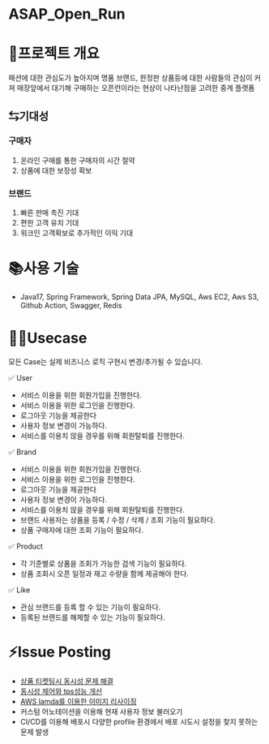 # ASAP_Open_Run

# 📝프로젝트 개요

패션에 대한 관심도가 높아지며 명품 브랜드, 한정판 상품등에 대한 사람들의 관심이 커져 매장앞에서 대기해 구매하는 오픈런이라는 현상이 나타난점을 고려한 중계 플랫폼

## ⇆기대성

### 구매자

1. 온라인 구매를 통한 구매자의 시간 절약
2. 상품에 대한 보장성 확보

### 브랜드

1. 빠른 판매 촉진 기대
2. 편한 고객 유치 기대
3. 워크인 고객확보로 추가적인 이익 기대

# 📚사용 기술

- Java17, Spring Framework, Spring Data JPA, MySQL, Aws EC2, Aws S3, Github Action, Swagger, Redis
# 🧑‍💻Usecase

모든 Case는 실제 비즈니스 로직 구현시 변경/추가될 수 있습니다.

✅ User

- 서비스 이용을 위한 회원가입을 진행한다.
- 서비스 이용을 위한 로그인을 진행한다.
- 로그아웃 기능을 제공한다
- 사용자 정보 변경이 가능하다.
- 서비스를 이용치 않을 경우를 위해 회원탈퇴를 진행한다.

✅ Brand

- 서비스 이용을 위한 회원가입을 진행한다.
- 서비스 이용을 위한 로그인을 진행한다.
- 로그아웃 기능을 제공한다
- 사용자 정보 변경이 가능하다.
- 서비스를 이용치 않을 경우를 위해 회원탈퇴를 진행한다.
- 브랜드 사용자는 상품을 등록 / 수정 / 삭제 / 조회 기능이 필요하다.
- 상품 구매자에 대한 조회 기능이 필요하다.

✅ Product

- 각 기준별로 상품을 조회가 가능한 검색 기능이 필요하다.
- 상품 조회시 오픈 일정과 재고 수량을 함께 제공해야 한다.

✅ Like

- 관심 브랜드를 등록 할 수 있는 기능이 필요하다.
- 등록된 브랜드를 해제할 수 있는 기능이 필요하다.

# ⚡Issue Posting
- [상품 티켓팅시 동시성 문제 해결](https://velog.io/@fit_coder/%EB%8F%99%EC%8B%9C%EC%84%B1-%EC%9D%B4%EC%8A%88)
- [동시성 제어와 tps성능 개선](https://velog.io/@fit_coder/%EB%B9%84%EA%B4%80%EC%A0%81-%EB%9D%BD-%EC%82%AC%EC%9A%A9%EC%8B%9C-%EC%86%8D%EB%8F%84-%EA%B0%9C%EC%84%A0)
- [AWS lamda를 이용한 이미지 리사이징](https://velog.io/@fit_coder/AWS%EB%9E%8C%EB%8B%A4%EB%A5%BC-%EC%9D%B4%EC%9A%A9%ED%95%9C-%EC%9D%B4%EB%AF%B8%EC%A7%80-%EB%A6%AC%EC%82%AC%EC%9D%B4%EC%A7%95)
- 커스텀 어노테이션을 이용해 현재 사용자 정보 불러오기
- CI/CD를 이용해 배포시 다양한 profile 환경에서 배포 시도시 설정을 찾지 못하는 문제 발생
